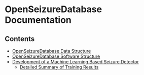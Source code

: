 # OpenSeizureDatabase Documentation

## Contents

  * [OpenSeizureDatabase Data Structure](./Data_Structure.md)
  * [OpenSeizureDatabase Software Structure](./Software_Structure.md)
  * [Development of a Machine Learning Based Seizure Detector](./MachineLearningSD_Dev.md)
    * [Detailed Summary of Training Results](./ResultsSummary.md)
